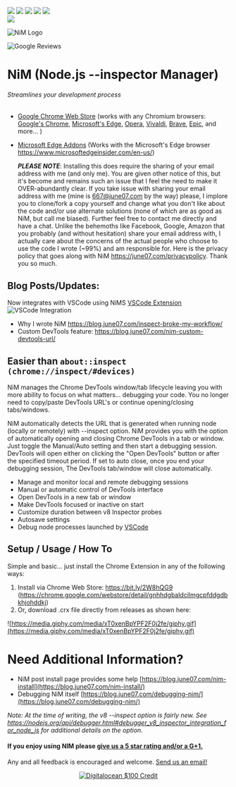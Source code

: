 ![](https://img.shields.io/chrome-web-store/v/gnhhdgbaldcilmgcpfddgdbkhjohddkj.svg) ![](https://img.shields.io/chrome-web-store/users/gnhhdgbaldcilmgcpfddgdbkhjohddkj.svg) ![](https://img.shields.io/chrome-web-store/rating/gnhhdgbaldcilmgcpfddgdbkhjohddkj.svg) ![](https://img.shields.io/chrome-web-store/stars/gnhhdgbaldcilmgcpfddgdbkhjohddkj.svg) ![](https://img.shields.io/chrome-web-store/rating-count/gnhhdgbaldcilmgcpfddgdbkhjohddkj.svg)<br>
![](https://img.shields.io/badge/dynamic/json?label=microsoft%20edge%20add-on&query=%24.version&url=https%3A%2F%2Fmicrosoftedge.microsoft.com%2Faddons%2Fgetproductdetailsbycrxid%2Finjfmegnapmoakbmnmnecjabigpdjeme)

<!--The ratings badges are currently broken due to [this](https://github.com/badges/shields/issues/5475) and [this](https://github.com/pandawing/node-chrome-web-store-item-property/issues/275#issuecomment-687801815).-->

![NiM Logo](https://june07.github.io/image/smallPromoTile.png)

![Google Reviews](https://june07.github.io/image/312uiu.gif)
# NiM (Node.js --inspector Manager)
###### Streamlines your development process

* [Google Chrome Web Store](http://bit.ly/2W8hQG9) (works with any Chromium browsers: [Google's Chrome](https://www.google.com/chrome/), [Microsoft's Edge](https://www.microsoftedgeinsider.com/en-us/, ), [Opera](https://www.opera.com/), [Vivaldi](https://vivaldi.com/), [Brave](https://brave.com/), [Epic](https://www.epicbrowser.com/), and more...  )
* [Microsoft Edge Addons](https://microsoftedge.microsoft.com/addons/detail/injfmegnapmoakbmnmnecjabigpdjeme) (Works with the Microsoft's Edge browser https://www.microsoftedgeinsider.com/en-us/) 

    ***PLEASE NOTE***: Installing this does require the sharing of your email address with me (and only me).  You are given other notice of this, but it's become and remains such an issue that I feel the need to make it OVER-abundantly clear.  If you take issue with sharing your email address with me (mine is 667@june07.com by the way) please, I implore you to clone/fork a copy yourself and change what you don't like about the code and/or use alternate solutions (none of which are as good as NiM, but call me biased).  Further feel free to contact me directly and have a chat.  Unlike the behemoths like Facebook, Google, Amazon that you probably (and without hesitation) share your email address with, I actually care about the concerns of the actual people who choose to use the code I wrote (~99%) and am responsible for.  Here is the privacy policy that goes along with NiM https://june07.com/privacypolicy.  Thank you so much.

## Blog Posts/Updates:
Now integrates with VSCode using NiMS [VSCode Extension](http://bit.ly/2VwKeSZ) 
![VSCode Integration](https://imgur.com/download/PRMn9md)
* Why I wrote NiM https://blog.june07.com/inspect-broke-my-workflow/
* Custom DevTools feature: https://blog.june07.com/nim-custom-devtools-url/
## Easier than `about::inspect (chrome://inspect/#devices)`

NiM manages the Chrome DevTools window/tab lifecycle leaving you with more ability to focus on what matters... debugging your code.  You no longer need to copy/paste DevTools URL's or continue opening/closing tabs/windows.

NiM automatically detects the URL that is generated when running node (locally or remotely) with --inspect option. NiM provides you with the option of automatically opening and closing Chrome DevTools in a tab or window. Just toggle the Manual/Auto setting and then start a debugging session.  DevTools will open either on clicking the "Open DevTools" button or after the specified timeout period.  If set to auto close, once you end your debugging session, The DevTools tab/window will close automatically.
 
 * Manage and monitor local and remote debugging sessions
 * Manual or automatic control of DevTools interface
 * Open DevTools in a new tab or window
 * Make DevTools focused or inactive on start
 * Customize duration between v8 Inspector probes
 * Autosave settings
 * Debug node processes launched by [VSCode](https://imgur.com/download/PRMn9md)


## Setup / Usage / How To

Simple and basic... just install the Chrome Extension in any of the following ways:

1. Install via Chrome Web Store:
    https://bit.ly/2W8hQG9 (https://chrome.google.com/webstore/detail/gnhhdgbaldcilmgcpfddgdbkhjohddkj)
2. Or, download .crx file directly from releases as shown here:

![https://media.giphy.com/media/xT0xenBpYPF2F0j2fe/giphy.gif](https://media.giphy.com/media/xT0xenBpYPF2F0j2fe/giphy.gif)



# Need Additional Information?
* NiM post install page provides some help [https://blog.june07.com/nim-install](https://blog.june07.com/nim-install/)
* Debugging NiM itself [https://blog.june07.com/debugging-nim/](https://blog.june07.com/debugging-nim/)

*Note: At the time of writing, the v8 --inspect option is fairly new. See https://nodejs.org/api/debugger.html#debugger_v8_inspector_integration_for_node_js for additional details on the option.*
#### If you enjoy using NIM please [give us a 5 star rating and/or a G+1.](https://chrome.google.com/webstore/detail/nim-node-inspector-manage/gnhhdgbaldcilmgcpfddgdbkhjohddkj/reviewshttps://chrome.google.com/webstore/detail/nim-node-inspector-manage/gnhhdgbaldcilmgcpfddgdbkhjohddkj/reviews)

Any and all feedback is encouraged and welcome.  [Send us an email!](mailto:667@june07.com)

<!--
[![IPv4 Lease](https://june07.github.io/image/EVERYTHING.jpg)](https://june07.com/blog/ipv4/?utm_source=NiM&utm_medium=options%20page&utm_campaign=ipv4&utm_content=2)
-->

<div style="display:flex; justify-content:center;">
  <a href="https://m.do.co/c/fe4184318b19" target="_blank" rel="noopener"><IMG border="0" alt="Digitalocean $100 Credit" src="https://june07.github.io/image/digitalocean-credit.png"></a>
</div>
